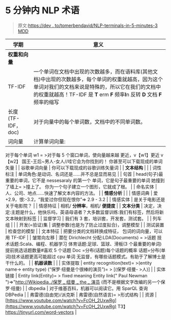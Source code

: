 # 5 分钟内 NLP 术语

> 原文:[https://dev . to/tomerbendavid/NLP-terminals-in-5-minutes-3 MDD](https://dev.to/tomerbendavid/nlp-terminology-in-5-minutes-3mdd)

| 学期 | 意义 |
| --- | --- |
| **权重和向量** |  |
| TF-IDF | 一个单词在文档中出现的次数越多，而在语料库(其他文档)中出现的次数越多，每个单词的权重就越高，因为这个单词对我们的文档来说是特殊的，所以它在我们的文档中的权重就越高！TF-IDF 是 **T** erm **F** 频率**I**n 反转 **D** 文档 **F** 频率的缩写 |
| 长度(TF-IDF，doc) | 对于向量中的每个单词数，文档中的不同单词数。 |
| 词向量 | 计算单词向量:
对于每个单词 w1 = >对于每 5 个窗口单词，使向量越来越
更近，v【w1】更近 v【w2】
国王-王后~男人-女人//哇它会为你找到的！
你甚至可以下载现成的单词矢量 |
| 谷歌单词向量 | 你可以下载现成的谷歌训练矢量词 |
| **文本结构** |  |
| 词性标注 | 单词角色:是动词、名词还是……并不总是显而易见 |
| 句首 | head(句子)最重要的单词，它不是 nessesaraly 的第一个
单词，它是句子最重要的单词
她撞到了墙上= >撞上了。
你为一个句子建立一个图形，它就成了根。 |
| 命名实体 | 人、公司、地点……快速了解文本内容的方法。 |
| **情感分析** |  |
| 情感词典 | 爱+2.9，恨:-3.2，“我爱过你但现在恨你”=> 2.9 - 3.2 |
| 情感实体 | 是关于电影还是关于电影院？ |
| 情感特征 | 相机/ **分辨率**，相机/ **便捷度** |
| **文本分类** | 决定，决定:主题是什么，他快乐吗，英语母语者？大多数监督训练:我们有标签，然后将新文本映射到标签 |
| 监督学习 | 我们有 3 套，培训套，开发套，测试套。 |
| 列车组 |  |
| 开发(=验证)集 | 调整参数(也是为了防止过度拟合)，调整模型 |
| 测试装置 | 检查您的模型 |
| 文本特征 | 把要分类的文档转换成特征，
包词的词向量，可以用 TF-IDF |
| 皱胃向左移 | 潜在 Dirichlecht 分配:LDA(Documents) = >话题
技术话题:Scala、编程、机器学习
体育话题:足球、篮球、滑板(3 个最重要的单词)
提前挑选话题数量#喜欢 5 个话题
Doc =分布(话题)每个话题的概率
话题=分布(单词)技术话题更高可能超过 cpu 单词
无监督，有哪些话题模式。有助于了解博士是干什么的。 |
| **机器读数** |  |
| 实体提取 | entity recognition(text)= >(entity name-> entity type)
(“保罗·纽曼是个很棒的演员”)= > [(保罗·纽曼- >人)] |
| 实体链接 | Entity link(Entity)= > fixed meaning
Entity link(" Paul Newman ")=>"[http://Wikipedia../保罗 _ 纽曼 _ the _ 演员](http://wikipedia../paul_newman_the_actor)
(而不是根据文字改编的另一个保罗·纽曼) |
| dbpedia | 对于维基百科，机器可以阅读它。用 SparQL 查询 DBPedia |
| 弗雷德(自由党)/派克斯 | 弗雷德(自然语言)= >形式结构 |
| 资源 | [https://www.youtube.com/watch?v=FcOH_2UxwRg](https://www.youtube.com/watch?v=FcOH_2UxwRg)
T3】https://tinyurl.com/word-vectors |